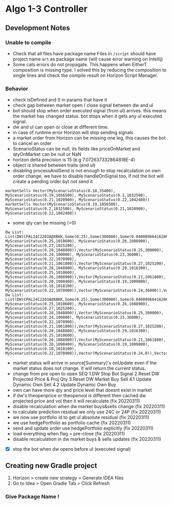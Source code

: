# Algo 1-3 Controller


## Development Notes
### Unable to compile
- Check that all files have package name
Files in `/script` should have project name `mrt` as package name (will cause error warning on Intellij)
- Some cats errors do not propagate. 
This happens when EitherT composition is missing type. I solved this by reducing the composition to single lines and check the compile result on Horizon Script Manager.


### Behavior
- check isDefined and 0 in params that have it
- check gap between market open / close signal between dw and ul
- bot should stop when order executed signal (from ul) arrives. this means the market has changed status. bot stops when it gets any ul executed signal.  
- dw and ul can open or close at different time. 
- in case of runtime error Horizon will stop sending signals
- a market order from Horizon can be missing one leg, this causes the bot to cancel an order
- ScenarioStatus can be null, its fields like priceOnMarket and qtyOnMarket can be null or NaN
- horizon delta precision is 15 (e.g 7.072637332864818E-4)
- object is shared between traits (and ul)
- disabling processAndSend is not enough to stop recalculation on own order change, we have to disable handleOnSignal too, if not the bot will create a pending order byt not send it
```
marketSells Vector(MyScenarioStatus(0.18,35400), MyScenarioStatus(0.19,1056500), MyScenarioStatus(0.2,1032500), MyScenarioStatus(0.21,1020900), MyScenarioStatus(0.22,1042400))
marketSells Vector(MyScenarioStatus(0.19,1056500), MyScenarioStatus(0.2,1032500), MyScenarioStatus(0.21,1020900), MyScenarioStatus(0.22,1042400))
```
- some qty can be missing (=0)
```
Dw List: List(DW(CPAL24C2203A@XBKK,Some(0.25),Some(300000),Some(0.040089664162088465),Some(CALL),Vector(MyScenarioStatus(0.24,36000), MyScenarioStatus(0.25,1010600), MyScenarioStatus(0.26,1088900), MyScenarioStatus(0.27,1025200), MyScenarioStatus(0.28,1048800)),Vector(MyScenarioStatus(0.25,300000), MyScenarioStatus(0.24,100000), MyScenarioStatus(0.23,36000), MyScenarioStatus(0.22,1070900), MyScenarioStatus(0.21,1061800)),Vector(MyScenarioStatus(0.27,1025200), MyScenarioStatus(0.28,1048800), MyScenarioStatus(0.29,1016300), MyScenarioStatus(0.25,1010600), MyScenarioStatus(0.26,1088900)),Vector(MyScenarioStatus(0.21,1061800), MyScenarioStatus(0.20,1090400), MyScenarioStatus(0.19,1009800), MyScenarioStatus(0.18,1018100), MyScenarioStatus(0.22,1070900)),Vector(MyScenarioStatus(0.24,36000)),Vector(MyScenarioStatus(0.23,36000))))
Dw List: List(DW(CPAL24C2203A@XBKK,Some(0.25),Some(300000),Some(0.040089664162088465),Some(CALL),Vector(MyScenarioStatus(0.24,36000), MyScenarioStatus(0.25,1010600), MyScenarioStatus(0.26,1088900), MyScenarioStatus(0.27,1025200), MyScenarioStatus(0.28,1048800)),Vector(MyScenarioStatus(0.25,300000), MyScenarioStatus(0.24,100000), MyScenarioStatus(0.23,36000), MyScenarioStatus(0.22,1070900), MyScenarioStatus(0.21,1061800)),Vector(MyScenarioStatus(0.27,1025200), MyScenarioStatus(0.28,1048800), MyScenarioStatus(0.29,1016300), MyScenarioStatus(0.25,1010600), MyScenarioStatus(0.26,1088900)),Vector(MyScenarioStatus(0.21,1061800), MyScenarioStatus(0.20,1090400), MyScenarioStatus(0.19,1009800), MyScenarioStatus(0.18,1018100), MyScenarioStatus(0.22,1070900)),Vector(MyScenarioStatus(0.24,0)),Vector(MyScenarioStatus(0.23,36000))))
```
- market status will arrive in source[Summary]'s onUpdate even if the market status does not change. It will return the current status.  
- change from pre open to open
SEQ
1.DW Stop Bot Signal
2.Reset DW Projected Price & Proj Qty
3.Reset DW Market Buy Sell
4.1 Update Dynamic Own Sell
4.2 Update Dynamic Own Buy
- own can have more qty and price level that doesnt exist in market
- if dw's theopenprice or theopenvol is different then cached dw projected price and vol then it will recalculate (fix 20220311)
- disable recalculation when dw market buys&sells change (fix 20220311)
- to calculate prediction residual we only use 24C or 24P (fix 20220311)
- we now use portfolio id to get ul absolute residual (fix 20220311)
- we use hedgePortfolio as portfolio cache (fix 20220311)
- send and update order use hedgePortfolio explicitly (fix 20220311)
- load everything when flag = pre-close (fix 20220311)
- disable recalculation in dw market buys & sells updates (fix 20220311)

- [x] stop the bot when dw opens before ul (executed signal)


## Creating new Gradle project
1. Horizon > create new strategy > Generate IDEA files 
2. Go to Idea > Open Gradle Tab > Click Refresh

### Give Package Name !





